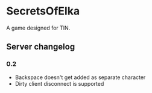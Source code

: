 # SecretsOfElka
A game designed for TIN.

## Server changelog
### 0.2
- Backspace doesn't get added as separate character
- Dirty client disconnect is supported